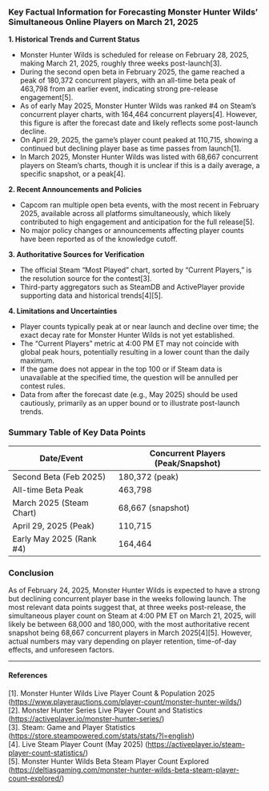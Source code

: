 ### Key Factual Information for Forecasting Monster Hunter Wilds’ Simultaneous Online Players on March 21, 2025

**1. Historical Trends and Current Status**
- Monster Hunter Wilds is scheduled for release on February 28, 2025, making March 21, 2025, roughly three weeks post-launch[3].
- During the second open beta in February 2025, the game reached a peak of 180,372 concurrent players, with an all-time beta peak of 463,798 from an earlier event, indicating strong pre-release engagement[5].
- As of early May 2025, Monster Hunter Wilds was ranked #4 on Steam’s concurrent player charts, with 164,464 concurrent players[4]. However, this figure is after the forecast date and likely reflects some post-launch decline.
- On April 29, 2025, the game’s player count peaked at 110,715, showing a continued but declining player base as time passes from launch[1].
- In March 2025, Monster Hunter Wilds was listed with 68,667 concurrent players on Steam’s charts, though it is unclear if this is a daily average, a specific snapshot, or a peak[4].

**2. Recent Announcements and Policies**
- Capcom ran multiple open beta events, with the most recent in February 2025, available across all platforms simultaneously, which likely contributed to high engagement and anticipation for the full release[5].
- No major policy changes or announcements affecting player counts have been reported as of the knowledge cutoff.

**3. Authoritative Sources for Verification**
- The official Steam “Most Played” chart, sorted by “Current Players,” is the resolution source for the contest[3].
- Third-party aggregators such as SteamDB and ActivePlayer provide supporting data and historical trends[4][5].

**4. Limitations and Uncertainties**
- Player counts typically peak at or near launch and decline over time; the exact decay rate for Monster Hunter Wilds is not yet established.
- The “Current Players” metric at 4:00 PM ET may not coincide with global peak hours, potentially resulting in a lower count than the daily maximum.
- If the game does not appear in the top 100 or if Steam data is unavailable at the specified time, the question will be annulled per contest rules.
- Data from after the forecast date (e.g., May 2025) should be used cautiously, primarily as an upper bound or to illustrate post-launch trends.

### Summary Table of Key Data Points

| Date/Event                  | Concurrent Players (Peak/Snapshot) |
|-----------------------------|------------------------------------|
| Second Beta (Feb 2025)      | 180,372 (peak)                     |
| All-time Beta Peak          | 463,798                            |
| March 2025 (Steam Chart)    | 68,667 (snapshot)                  |
| April 29, 2025 (Peak)       | 110,715                            |
| Early May 2025 (Rank #4)    | 164,464                            |

### Conclusion

As of February 24, 2025, Monster Hunter Wilds is expected to have a strong but declining concurrent player base in the weeks following launch. The most relevant data points suggest that, at three weeks post-release, the simultaneous player count on Steam at 4:00 PM ET on March 21, 2025, will likely be between 68,000 and 180,000, with the most authoritative recent snapshot being 68,667 concurrent players in March 2025[4][5]. However, actual numbers may vary depending on player retention, time-of-day effects, and unforeseen factors.

---

#### References

[1]. Monster Hunter Wilds Live Player Count & Population 2025 (https://www.playerauctions.com/player-count/monster-hunter-wilds/)  
[2]. Monster Hunter Series Live Player Count and Statistics (https://activeplayer.io/monster-hunter-series/)  
[3]. Steam: Game and Player Statistics (https://store.steampowered.com/stats/stats/?l=english)  
[4]. Live Steam Player Count (May 2025) (https://activeplayer.io/steam-player-count-statistics/)  
[5]. Monster Hunter Wilds Beta Steam Player Count Explored (https://deltiasgaming.com/monster-hunter-wilds-beta-steam-player-count-explored/)